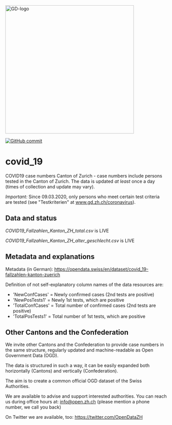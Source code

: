 <img src="https://github.com/openZH/covid_19/blob/master/gd.png" alt="GD-logo" width="400" />

[![GitHub commit](https://img.shields.io/github/last-commit/openZH/covid_19)](https://github.com/openZH/covid_19/commits/master)


# covid_19
COVID19 case numbers Canton of Zurich - case numbers include persons tested in the Canton of Zurich. The data is updated *at least* once a day (times of collection and update may vary).

*Important:* Since 09.03.2020, only persons who meet certain test criteria are tested (see "Testkriterien" at www.gd.zh.ch/coronavirus).

## Data and status
*COVID19_Fallzahlen_Kanton_ZH_total.csv* is LIVE

*COVID19_Fallzahlen_Kanton_ZH_alter_geschlecht.csv* is LIVE

## Metadata and explanations
Metadata (in German): https://opendata.swiss/en/dataset/covid_19-fallzahlen-kanton-zuerich

Definition of not self-explanatory column names of the data resources are:
- 'NewConfCases' = Newly confirmed cases (2nd tests are positive)
- 'NewPosTests1' = Newly 1st tests, which are positive
- 'TotalConfCases' = Total number of confirmed cases (2nd tests are positive)
- 'TotalPosTests1' = Total number of 1st tests, which are positive

## Other Cantons and the Confederation

We invite other Cantons and the Confederation to provide case numbers in the same structure, regularly updated and machine-readable as Open Government Data (OGD).

The data is structured in such a way, it can be easily expanded both horizontally (Cantons) and vertically (Confederation).

The aim is to create a common official OGD dataset of the Swiss Authorities.

We are available to advise and support interested authorities. You can reach us during office hours at: info@open.zh.ch (please mention a phone number, we call you back)

On Twitter we are available, too: https://twitter.com/OpenDataZH
